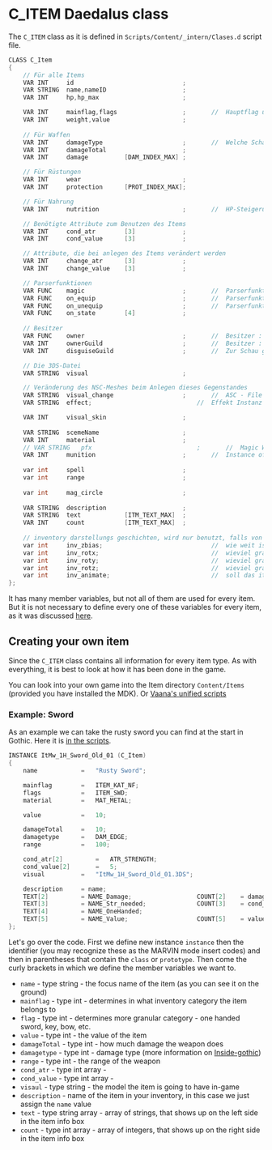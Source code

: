 # C_ITEM Daedalus class

The `C_ITEM` class as it is defined in `Scripts/Content/_intern/Clases.d` script file. 

```c++
CLASS C_Item 
{
	// Für alle Items
	VAR INT		id								;				
	VAR STRING  name,nameID						;
	VAR INT		hp,hp_max						;

	VAR INT     mainflag,flags					;		//	Hauptflag und weitere Flags
	VAR INT		weight,value					;			
															
	// Für Waffen								
	VAR INT		damageType						;		//	Welche Schadensarten
	VAR	INT		damageTotal						;
	VAR INT		damage			[DAM_INDEX_MAX]	;

	// Für Rüstungen
	VAR INT		wear							;
	VAR INT		protection		[PROT_INDEX_MAX];

	// Für Nahrung
	VAR INT		nutrition						;		//	HP-Steigerung bei Nahrung

	// Benötigte Attribute zum Benutzen des Items
	VAR INT		cond_atr		[3]				;
	VAR INT		cond_value		[3]				;

	// Attribute, die bei anlegen des Items verändert werden
	VAR INT		change_atr		[3]				;
	VAR INT		change_value	[3]				;

	// Parserfunktionen
	VAR FUNC	magic							;		//	Parserfunktion zum "Magie Header"
	VAR FUNC	on_equip						;		//	Parserfunktion, wenn Item equipped wird.
	VAR FUNC	on_unequip						;		//	Parserfunktion, wenn Item unequipped wird.
	VAR FUNC	on_state		[4]				;			
															
	// Besitzer									
	VAR FUNC	owner							;		//	Besitzer : Instanz-Name
	VAR INT		ownerGuild						;		//	Besitzer : Gilde
	VAR INT		disguiseGuild					;		//	Zur Schau getragene Gilde durch Verkleidung

	// Die 3DS-Datei
	VAR STRING	visual							;

	// Veränderung des NSC-Meshes beim Anlegen dieses Gegenstandes
	VAR STRING  visual_change					;		//	ASC - File
	VAR STRING  effect;								//	Effekt Instanz

	VAR INT		visual_skin						;
	
	VAR STRING 	scemeName						;
	VAR INT		material						;	
	// VAR STRING	pfx								;		//	Magic Weapon PFX
	VAR INT		munition						;		//	Instance of Munition
															
	var int 	spell							;			
	var int		range							;			
	
	var int		mag_circle						;
	
	VAR STRING	description						;
	VAR STRING	text			[ITM_TEXT_MAX]	;
	VAR INT		count			[ITM_TEXT_MAX]	;
	
	// inventory darstellungs geschichten, wird nur benutzt, falls von 0 abweichend
	var int	    inv_zbias;								//  wie weit ist das item im inventory richtung far plane verschoben (integer scale 100=1)
	var	int		inv_rotx;								//  wieviel grad um die x achse ist das item im inv gedreht
	var int 	inv_roty;								//  wieviel grad um die y achse ist das item im inv gedreht
	var int 	inv_rotz;								//  wieviel grad um die z achse ist das item im inv gedreht
	var int 	inv_animate;							//  soll das item in inv rotiert werden
};
```
It has many member variables, but not all of them are used for every item. But it is not necessary to define every one of these variables for every item, as it was discussed [here](https://ataulien.github.io/Inside-Gothic/objects/item/).

## Creating your own item

Since the `C_ITEM` class contains all information for every item type. As with everything, it is best to look at how it has been done in the game. 

You can look into your own game into the Item directory `Content/Items` (provided you have installed the MDK). Or [Vaana's unified scripts](https://github.com/VaanaCZ/gothic-1-classic-scripts/tree/1.08j-EN/_work/Data/Scripts/Content/Items)

### Example: Sword

As an example we can take the rusty sword you can find at the start in Gothic. Here it is [in the scripts](https://github.com/VaanaCZ/gothic-1-classic-scripts/blob/b224f067beef35d8b685220865425db2532058d0/_work/Data/Scripts/Content/Items/Melee_Weapons.d#L200).

```c++
INSTANCE ItMw_1H_Sword_Old_01 (C_Item)
{	
	name 			=	"Rusty Sword";

	mainflag 		=	ITEM_KAT_NF;
	flags 			=	ITEM_SWD;	
	material 		=	MAT_METAL;

	value 			=	10;

	damageTotal		= 	10;
	damagetype 		=	DAM_EDGE;
	range    		=  	100;		

	cond_atr[2]   		= 	ATR_STRENGTH;
	cond_value[2]  		= 	5;
	visual 			=	"ItMw_1H_Sword_Old_01.3DS";

	description		= name;
	TEXT[2]			= NAME_Damage;					COUNT[2]	= damageTotal;
	TEXT[3] 		= NAME_Str_needed;				COUNT[3]	= cond_value[2];
	TEXT[4] 		= NAME_OneHanded;
	TEXT[5]			= NAME_Value;					COUNT[5]	= value;
};
```

Let's go over the code. First we define new instance `instance` then the identifier (you may recognize these as the MARVIN mode insert codes) and then in parentheses that contain the `class` or `prototype`. Then come the curly brackets in which we define the member variables we want to.

- `name` - type string - the focus name of the item (as you can see it on the ground)
- `mainflag` - type int - determines in what inventory category the item belongs to
- `flag` - type int - determines more granular category - one handed sword, key, bow, etc.
- `value` - type int - the value of the item
- `damageTotal` - type int - how much damage the weapon does
- `damagetype` - type int - damage type (more information on [Inside-gothic](https://ataulien.github.io/Inside-Gothic/damage/))
- `range` - type int - the range of the weapon
- `cond_atr` - type int array -
- `cond_value` - type int array -
- `visaul` - type string - the model the item is going to have in-game
- `description` - name of the item in your inventory, in this case we just assign the `name` value
- `text` - type string array - array of strings, that shows up on the left side in the item info box
- `count` - type int array - array of integers, that shows up on the right side in the item info box